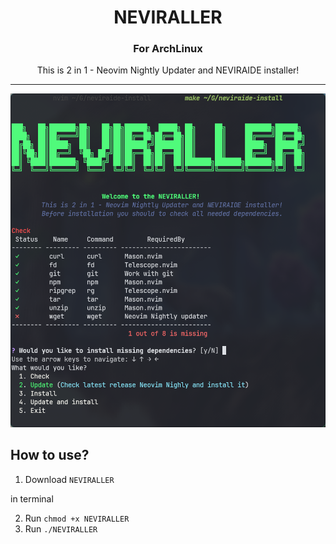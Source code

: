 <div align="center">
<h1>NEVIRALLER</h1>
<h3>For ArchLinux</h3>
<p>This is 2 in 1 - Neovim Nightly Updater and NEVIRAIDE installer!</p>
</div>

---

![](./screenshot.png)

## How to use?

1. Download `NEVIRALLER`

in terminal

2. Run `chmod +x NEVIRALLER`
3. Run `./NEVIRALLER`
